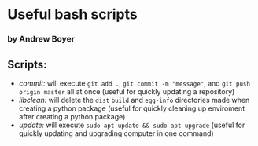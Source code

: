 # Useful bash scripts
### by Andrew Boyer

## Scripts:
* *commit:* will execute `git add .`, `git commit -m "message"`, and `git push origin master` all at once (useful for quickly updating a repository)
* *libclean:* will delete the `dist` `build` and `egg-info` directories made when creating a python package (useful for quickly cleaning up enviroment after creating a python package)
* *update:* will execute `sudo apt update && sudo apt upgrade` (useful for quickly updating and upgrading computer in one command)
